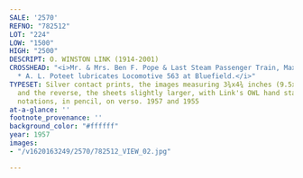 ```yaml
---
SALE: '2570'
REFNO: "782512"
LOT: "224"
LOW: "1500"
HIGH: "2500"
DESCRIPT: O. WINSTON LINK (1914-2001)
CROSSHEAD: "<i>Mr. & Mrs. Ben F. Pope & Last Steam Passenger Train, Max Meadows, Virginia
  * A. L. Poteet lubricates Locomotive 563 at Bluefield.</i>"
TYPESET: Silver contact prints, the images measuring 3¾x4¾ inches (9.5x12.1 cm.),
  and the reverse, the sheets slightly larger, with Link's OWL hand stamp and numeric
  notations, in pencil, on verso. 1957 and 1955
at-a-glance: ''
footnote_provenance: ''
background_color: "#ffffff"
year: 1957
images:
- "/v1620163249/2570/782512_VIEW_02.jpg"

---
```

